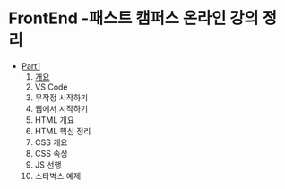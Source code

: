 # FrontEnd -패스트 캠퍼스 온라인 강의 정리

- [Part1]()
  1. [개요]()
  2. VS Code
  3. 무작정 시작하기
  4. 웹에서 시작하기
  5. HTML 개요
  6. HTML 핵심 정리
  7. CSS 개요
  8. CSS 속성
  9. JS 선행
  10. 스타벅스 예제